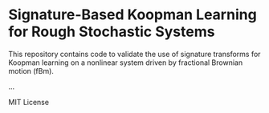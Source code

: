 # Signature-Based Koopman Learning for Rough Stochastic Systems

This repository contains code to validate the use of signature transforms for Koopman learning on a nonlinear system driven by fractional Brownian motion (fBm).

...

MIT License

